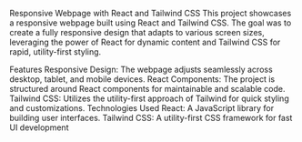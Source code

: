 Responsive Webpage with React and Tailwind CSS
This project showcases a responsive webpage built using React and Tailwind CSS. The goal was to create a fully responsive design that adapts to various screen sizes, leveraging the power of React for dynamic content and Tailwind CSS for rapid, utility-first styling.

Features
Responsive Design: The webpage adjusts seamlessly across desktop, tablet, and mobile devices.
React Components: The project is structured around React components for maintainable and scalable code.
Tailwind CSS: Utilizes the utility-first approach of Tailwind for quick styling and customizations.
Technologies Used
React: A JavaScript library for building user interfaces.
Tailwind CSS: A utility-first CSS framework for fast UI development
